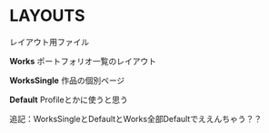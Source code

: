 # LAYOUTS
レイアウト用ファイル

**Works**
ポートフォリオ一覧のレイアウト

**WorksSingle**
作品の個別ページ

**Default**
Profileとかに使うと思う


追記：WorksSingleとDefaultとWorks全部Defaultでええんちゃう？？

